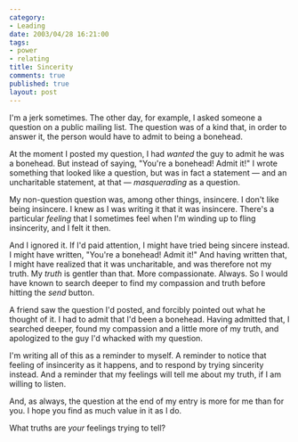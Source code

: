```yaml
--- 
category: 
- Leading
date: 2003/04/28 16:21:00
tags: 
- power
- relating
title: Sincerity
comments: true
published: true
layout: post
---
```


<p> I'm a jerk sometimes. The other day, for example, I asked someone a question on a public mailing list. The question was of a kind that, in order to answer it, the person would have to admit to being a bonehead. </p>
<p> At the moment I posted my question, I had <em>wanted</em> the guy to admit he was a bonehead. But instead of saying, "You're a bonehead!  Admit it!" I wrote something that looked like a question, but was in fact a statement — and an uncharitable statement, at that — <em>masquerading</em> as a question. </p>
<p> My non-question question was, among other things, insincere. I don't like being insincere. I knew as I was writing it that it was insincere. There's a particular <em>feeling</em> that I sometimes feel when I'm winding up to fling insincerity, and I felt it then. </p>
<p> And I ignored it. If I'd paid attention, I might have tried being sincere instead. I might have written, "You're a bonehead!  Admit it!" And having written that, I might have realized that it was uncharitable, and was therefore not my truth. My <em>truth</em> is gentler than that. More compassionate. Always. So I would have known to search deeper to find my compassion and truth before hitting the <em>send</em> button. </p>
<p> A friend saw the question I'd posted, and forcibly pointed out what he thought of it. I had to admit that I'd been a bonehead. Having admitted that, I searched deeper, found my compassion and a little more of my truth, and apologized to the guy I'd whacked with my question. </p>
<p> I'm writing all of this as a reminder to myself. A reminder to notice that feeling of insincerity as it happens, and to respond by trying sincerity instead. And a reminder that my feelings will tell me about my truth, if I am willing to listen. </p>
<p> And, as always, the question at the end of my entry is more for me than for you. I hope you find as much value in it as I do. </p>
<p> What truths are <em>your</em> feelings trying to tell? </p>
